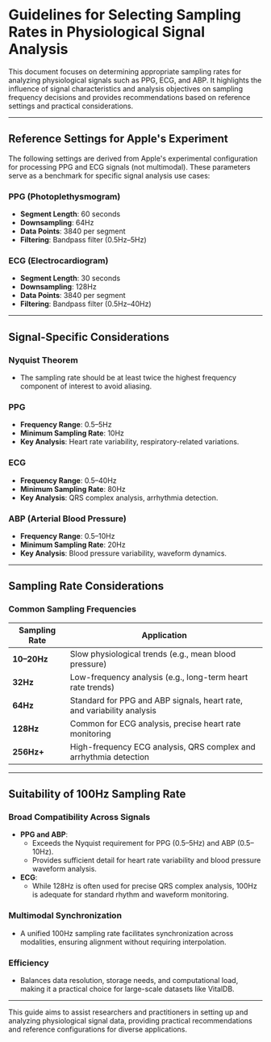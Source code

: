 # **Guidelines for Selecting Sampling Rates in Physiological Signal Analysis**

This document focuses on determining appropriate sampling rates for analyzing physiological signals such as PPG, ECG, and ABP. It highlights the influence of signal characteristics and analysis objectives on sampling frequency decisions and provides recommendations based on reference settings and practical considerations.

---

## **Reference Settings for Apple's Experiment**

The following settings are derived from Apple's experimental configuration for processing PPG and ECG signals (not multimodal). These parameters serve as a benchmark for specific signal analysis use cases:

### **PPG (Photoplethysmogram)**
- **Segment Length**: 60 seconds
- **Downsampling**: 64Hz
- **Data Points**: 3840 per segment
- **Filtering**: Bandpass filter (0.5Hz–5Hz)

### **ECG (Electrocardiogram)**
- **Segment Length**: 30 seconds
- **Downsampling**: 128Hz
- **Data Points**: 3840 per segment
- **Filtering**: Bandpass filter (0.5Hz–40Hz)

---

## **Signal-Specific Considerations**

### **Nyquist Theorem**
- The sampling rate should be at least twice the highest frequency component of interest to avoid aliasing.

### **PPG**
- **Frequency Range**: 0.5–5Hz
- **Minimum Sampling Rate**: 10Hz
- **Key Analysis**: Heart rate variability, respiratory-related variations.

### **ECG**
- **Frequency Range**: 0.5–40Hz
- **Minimum Sampling Rate**: 80Hz
- **Key Analysis**: QRS complex analysis, arrhythmia detection.

### **ABP (Arterial Blood Pressure)**
- **Frequency Range**: 0.5–10Hz
- **Minimum Sampling Rate**: 20Hz
- **Key Analysis**: Blood pressure variability, waveform dynamics.

---

## **Sampling Rate Considerations**

### **Common Sampling Frequencies**
| Sampling Rate | Application                                       |
|---------------|---------------------------------------------------|
| **10–20Hz**   | Slow physiological trends (e.g., mean blood pressure) |
| **32Hz**      | Low-frequency analysis (e.g., long-term heart rate trends) |
| **64Hz**      | Standard for PPG and ABP signals, heart rate, and variability analysis |
| **128Hz**     | Common for ECG analysis, precise heart rate monitoring |
| **256Hz+**    | High-frequency ECG analysis, QRS complex and arrhythmia detection |

---

## **Suitability of 100Hz Sampling Rate**

### **Broad Compatibility Across Signals**
- **PPG and ABP**:
  - Exceeds the Nyquist requirement for PPG (0.5–5Hz) and ABP (0.5–10Hz).
  - Provides sufficient detail for heart rate variability and blood pressure waveform analysis.
- **ECG**:
  - While 128Hz is often used for precise QRS complex analysis, 100Hz is adequate for standard rhythm and waveform monitoring.

### **Multimodal Synchronization**
- A unified 100Hz sampling rate facilitates synchronization across modalities, ensuring alignment without requiring interpolation.

### **Efficiency**
- Balances data resolution, storage needs, and computational load, making it a practical choice for large-scale datasets like VitalDB.

---

This guide aims to assist researchers and practitioners in setting up and analyzing physiological signal data, providing practical recommendations and reference configurations for diverse applications.
